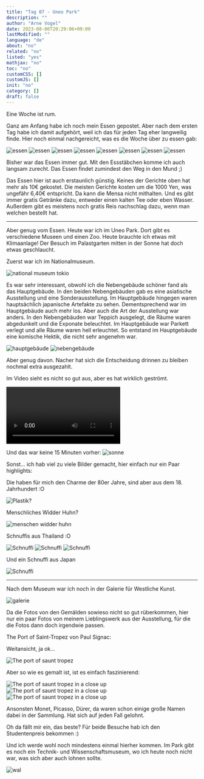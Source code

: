 ```yaml
---
title: "Tag 07 - Uneo Park"
description: ""
author: "Arne Vogel"
date: 2023-08-06T20:29:06+09:00
lastModified: ""
language: "de"
about: "no"
related: "no"
listed: "yes"
mathjax: "no"
toc: "no"
customCSS: []
customJS: []
init: "no"
category: []
draft: false
---
```


Eine Woche ist rum.



Ganz am Anfang habe ich noch mein Essen gepostet.
Aber nach dem ersten Tag habe ich damit aufgehört, weil ich das für jeden Tag eher langweilig finde.
Hier noch einmal nachgereicht, was es die Woche über zu essen gab:

![essen](essen.jpg)
![essen](essen2.jpg)
![essen](essen3.jpg)
![essen](essen4.jpg)
![essen](essen5.jpg)
![essen](essen5-2.jpg)
![essen](essen6.jpg)
![essen](essen7.jpg)


Bisher war das Essen immer gut.
Mit den Essstäbchen komme ich auch langsam zurecht.
Das Essen findet zumindest den Weg in den Mund ;)

Das Essen hier ist auch erstaunlich günstig.
Keines der Gerichte oben hat mehr als 10€ gekostet.
Die meisten Gerichte kosten um die 1000 Yen, was ungefähr 6,40€ entspricht.
Da kann die Mensa nicht mithalten.
Und es gibt immer gratis Getränke dazu, entweder einen kalten Tee oder eben Wasser.
Außerdem gibt es meistens noch gratis Reis nachschlag dazu, wenn man welchen bestellt hat.

---


Aber genug vom Essen.
Heute war ich im Uneo Park.
Dort gibt es verschiedene Museen und einen Zoo.
Heute brauchte ich etwas mit Klimaanlage!
Der Besuch im Palastgarten mitten in der Sonne hat doch etwas geschlaucht.

Zuerst war ich im Nationalmuseum.

![national museum tokio](national-museum.jpg)

Es war sehr interessant, obwohl ich die Nebengebäude schöner fand als das Hauptgebäude.
In den beiden Nebengebäuden gab es eine asiatische Ausstellung und eine Sonderausstellung.
Im Hauptgebäude hingegen waren hauptsächlich japanische Artefakte zu sehen.
Dementsprechend war im Hauptgebäude auch mehr los.
Aber auch die Art der Ausstellung war anders.
In den Nebengebäuden war Teppich ausgelegt, die Räume waren abgedunkelt und die Exponate beleuchtet.
Im Hauptgebäude war Parkett verlegt und alle Räume waren hell erleuchtet.
So entstand im Hauptgebäude eine komische Hektik, die nicht sehr angenehm war.

![hauptgebäude](hauptgebäude.jpg)
![nebengebäude](nebengebäude.jpg)

Aber genug davon.
Nacher hat sich die Entscheidung drinnen zu bleiben nochmal extra ausgezahlt.

Im Video sieht es nicht so gut aus, aber es hat wirklich geströmt.

<video controls src="regen.mp4"></video>

Und das war keine 15 Minuten vorher:
![sonne](sonne.jpg)

Sonst... ich hab viel zu viele Bilder gemacht, hier einfach nur ein Paar highlights:

Die haben für mich den Charme der 80er Jahre, sind aber aus dem 18. Jahrhundert :O

![Plastik?](plastik.jpg)

Menschliches Widder Huhn?


![menschen widder huhn](menschen-widder-huhn.jpg)

Schnuffis aus Thailand :O

![Schnuffi](schnuffi.jpg)
![Schnuffi](schnuffi2.jpg)
![Schnuffi](schnuffi3.jpg)

Und ein Schnuffi aus Japan

![Schnuffi](schnuffi4.jpg)


---

Nach dem Museum war ich noch in der Galerie für Westliche Kunst.

![galerie](galerie.jpg)

Da die Fotos von den Gemälden sowieso nicht so gut rüberkommen, hier nur ein paar Fotos von meinem Lieblingswerk aus der Ausstellung, für die die Fotos dann doch irgendwie passen.

The Port of Saint-Tropez von Paul Signac:

Weitansicht, ja ok...

![The port of saunt tropez](the-port-of-saint-tropez.jpg)

Aber so wie es gemalt ist, ist es einfach faszinierend:

![The port of saunt tropez in a close up](the-port-of-saint-tropez-closeup.jpg)
![The port of saunt tropez in a close up](the-port-of-saint-tropez-closeup2.jpg)
![The port of saunt tropez in a close up](the-port-of-saint-tropez-closeup3.jpg)

Ansonsten Monet, Picasso, Dürer, da waren schon einige große Namen dabei in der Sammlung.
Hat sich auf jeden Fall gelohnt.

Oh da fällt mir ein, das beste?
Für beide Besuche hab ich den Studentenpreis bekommen :)

Und ich werde wohl noch mindestens einmal hierher kommen. 
Im Park gibt es noch ein Technik- und Wissenschaftsmuseum, wo ich heute noch nicht war, was sich aber auch lohnen sollte.

![wal](wal.jpg)
